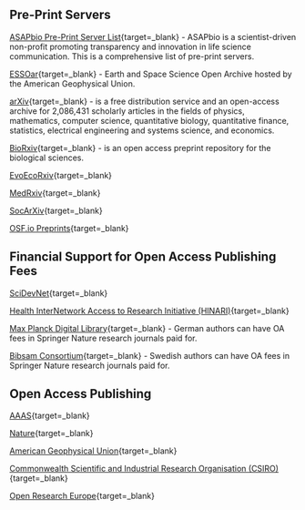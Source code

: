 ## Pre-Print Servers

[ASAPbio Pre-Print Server List](https://asapbio.org/preprint-servers){target=_blank} - ASAPbio is a scientist-driven non-profit promoting transparency and innovation in life science communication. This is a comprehensive list of pre-print servers.

[ESSOar](https://www.essoar.org/){target=_blank} - Earth and Space Science Open Archive hosted by the American Geophysical Union.

[arXiv](https://arxiv.org/){target=_blank} - is a free distribution service and an open-access archive for 2,086,431 scholarly articles in the fields of physics, mathematics, computer science, quantitative biology, quantitative finance, statistics, electrical engineering and systems science, and economics.

[BioRxiv](https://www.biorxiv.org/){target=_blank} -  is an open access preprint repository for the biological sciences.

[EvoEcoRxiv](https://www.ecoevorxiv.com/){target=_blank}

[MedRxiv](https://www.medrxiv.org/){target=_blank}

[SocArXiv](SocArXiv){target=_blank}

[OSF.io Preprints](https://osf.io/preprints/){target=_blank}

## Financial Support for Open Access Publishing Fees

[SciDevNet](https://www.scidev.net/global/){target=_blank}

[Health InterNetwork Access to Research Initiative (HINARI)](http://www.emro.who.int/information-resources/hinari/){target=_blank}

[Max Planck Digital Library](https://group.springernature.com/gb/group/media/press-releases/landmark-agreement-between-springer-nature-and-mpdl/18498782){target=_blank} - German authors can have OA fees in Springer Nature research journals paid for.

[Bibsam Consortium](https://www.springernature.com/gp/open-research/institutional-agreements/oaforsweden){target=_blank} - Swedish authors can have OA fees in Springer Nature research journals paid for.

## Open Access Publishing

[AAAS](https://www.science.org/content/page/open-access-aaas){target=_blank}

[Nature](https://www.nature.com/nature-portfolio/open-access){target=_blank}

[American Geophysical Union](https://www.agu.org/Publish-with-AGU/Publish/Open-Access){target=_blank}

[Commonwealth Scientific and Industrial Research Organisation (CSIRO)](https://acsopenscience.org/australia-csiro/){target=_blank}

[Open Research Europe](https://open-research-europe.ec.europa.eu/){target=_blank}

